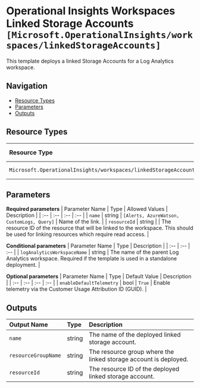 # Operational Insights Workspaces Linked Storage Accounts `[Microsoft.OperationalInsights/workspaces/linkedStorageAccounts]`

This template deploys a linked Storage Accounts for a Log Analytics workspace.

## Navigation

- [Resource Types](#Resource-Types)
- [Parameters](#Parameters)
- [Outputs](#Outputs)

## Resource Types

| Resource Type | API Version |
| :-- | :-- |
| `Microsoft.OperationalInsights/workspaces/linkedStorageAccounts` | [2020-08-01](https://docs.microsoft.com/en-us/azure/templates/Microsoft.OperationalInsights/2020-08-01/workspaces/linkedStorageAccounts) |

## Parameters

**Required parameters**
| Parameter Name | Type | Allowed Values | Description |
| :-- | :-- | :-- | :-- |
| `name` | string | `[Alerts, AzureWatson, CustomLogs, Query]` | Name of the link. |
| `resourceId` | string |  | The resource ID of the resource that will be linked to the workspace. This should be used for linking resources which require read access. |

**Conditional parameters**
| Parameter Name | Type | Description |
| :-- | :-- | :-- |
| `logAnalyticsWorkspaceName` | string | The name of the parent Log Analytics workspace. Required if the template is used in a standalone deployment. |

**Optional parameters**
| Parameter Name | Type | Default Value | Description |
| :-- | :-- | :-- | :-- |
| `enableDefaultTelemetry` | bool | `True` | Enable telemetry via the Customer Usage Attribution ID (GUID). |


## Outputs

| Output Name | Type | Description |
| :-- | :-- | :-- |
| `name` | string | The name of the deployed linked storage account. |
| `resourceGroupName` | string | The resource group where the linked storage account is deployed. |
| `resourceId` | string | The resource ID of the deployed linked storage account. |
